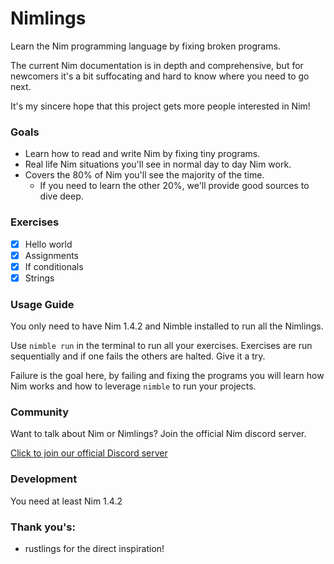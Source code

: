 # Nimlings

Learn the Nim programming language by fixing broken programs.

The current Nim documentation is in depth and comprehensive, but for newcomers it's a bit 
suffocating and hard to know where you need to go next.

It's my sincere hope that this project gets more people interested in Nim!

### Goals

- Learn how to read and write Nim by fixing tiny programs.
- Real life Nim situations you'll see in normal day to day Nim work.
- Covers the 80% of Nim you'll see the majority of the time. 
  - If you need to learn the other 20%, we'll provide good sources to dive deep.

### Exercises

- [x] Hello world
- [x] Assignments
- [x] If conditionals
- [x] Strings
### Usage Guide

You only need to have Nim 1.4.2 and Nimble installed to run all the Nimlings.

Use `nimble run` in the terminal to run all your exercises. Exercises are
run sequentially and if one fails the others are halted. Give it a try.

Failure is the goal here, by failing and fixing the programs you will learn
how Nim works and how to leverage `nimble` to run your projects.

### Community

Want to talk about Nim or Nimlings? Join the official Nim discord server.

[Click to join our official Discord server](https://discord.gg/bjNXRC3jZF)

### Development

You need at least Nim 1.4.2

### Thank you's:

- rustlings for the direct inspiration!